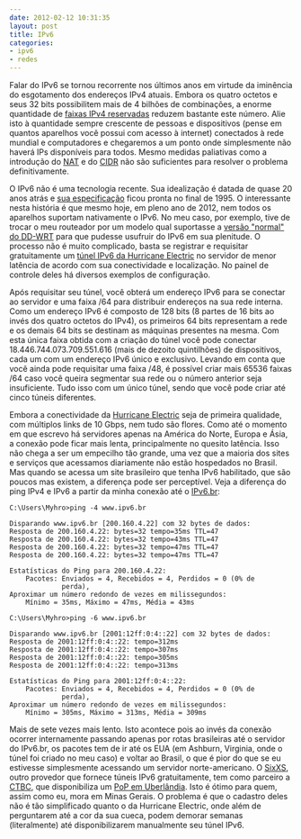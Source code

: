 ```yaml
---
date: 2012-02-12 10:31:35
layout: post
title: IPv6
categories:
- ipv6
- redes
---
```


Falar do IPv6 se tornou recorrente nos últimos anos em virtude da iminência do esgotamento dos endereços IPv4 atuais. Embora os quatro octetos e seus 32 bits possibilitem mais de 4 bilhões de combinações, a enorme quantidade de [faixas IPv4 reservadas](http://en.wikipedia.org/wiki/Reserved_IP_addresses#Reserved_IPv4_addresses) reduzem bastante este número. Alie isto à quantidade sempre crescente de pessoas e dispositivos (pense em quantos aparelhos você possui com acesso à internet) conectados à rede mundial e computadores e chegaremos a um ponto onde simplesmente não haverá IPs disponíveis para todos. Mesmo medidas paliativas como a introdução do [NAT](http://www.juliobattisti.com.br/artigos/windows/tcpip_p20.asp) e do [CIDR](http://www.hardware.com.br/livros/redes/cidr-mascaras-tamanho-variavel.html) não são suficientes para resolver o problema definitivamente.

O IPv6 não é uma tecnologia recente. Sua idealização é datada de quase 20 anos atrás e [sua especificação](http://tools.ietf.org/html/rfc1883) ficou pronta no final de 1995. O interessante nesta história é que mesmo hoje, em pleno ano de 2012, nem todos os aparelhos suportam nativamente o IPv6. No meu caso, por exemplo, tive de trocar o meu routeador por um modelo qual suportasse a [versão "normal" do DD-WRT](http://www.dd-wrt.com/wiki/index.php/What_is_DD-WRT%3F#K2.6_Build_Features) para que pudesse usufruir do IPv6 em sua plenitude. O processo não é muito complicado, basta se registrar e requisitar gratuitamente um [túnel IPv6 da Hurricane Electric](https://www.tunnelbroker.net/) no servidor de menor latência de acordo com sua conectividade e localização. No painel de controle deles há diversos exemplos de configuração.

Após requisitar seu túnel, você obterá um endereço IPv6 para se conectar ao servidor e uma faixa /64 para distribuir endereços na sua rede interna. Como um endereço IPv6 é composto de 128 bits (8 partes de 16 bits ao invés dos quatro octetos do IPv4), os primeiros 64 bits representam a rede e os demais 64 bits se destinam as máquinas presentes na mesma. Com esta única faixa obtida com a criação do túnel você pode conectar 18.446.744.073.709.551.616 (mais de dezoito quintilhões) de dispositivos, cada um com um endereço IPv6 único e exclusivo. Levando em conta que você ainda pode requisitar uma faixa /48, é possível criar mais 65536 faixas /64 caso você queira segmentar sua rede ou o número anterior seja insuficiente. Tudo isso com um único túnel, sendo que você pode criar até cinco túneis diferentes.

Embora a conectividade da [Hurricane Electric](http://he.net/) seja de primeira qualidade, com múltiplos links de 10 Gbps, nem tudo são flores. Como até o momento em que escrevo há servidores apenas na América do Norte, Europa e Ásia, a conexão pode ficar mais lenta, principalmente no quesito latência. Isso não chega a ser um empecilho tão grande, uma vez que a maioria dos sites e serviços que acessamos diariamente não estão hospedados no Brasil. Mas quando se acessa um site brasileiro que tenha IPv6 habilitado, que são poucos mas existem, a diferença pode ser perceptível. Veja a diferença do ping IPv4 e IPv6 a partir da minha conexão até o [IPv6.br](http://ipv6.br/):

    C:\Users\Myhro>ping -4 www.ipv6.br
    
    Disparando www.ipv6.br [200.160.4.22] com 32 bytes de dados:
    Resposta de 200.160.4.22: bytes=32 tempo=35ms TTL=47
    Resposta de 200.160.4.22: bytes=32 tempo=43ms TTL=47
    Resposta de 200.160.4.22: bytes=32 tempo=47ms TTL=47
    Resposta de 200.160.4.22: bytes=32 tempo=47ms TTL=47
    
    Estatísticas do Ping para 200.160.4.22:
        Pacotes: Enviados = 4, Recebidos = 4, Perdidos = 0 (0% de
                 perda),
    Aproximar um número redondo de vezes em milissegundos:
        Mínimo = 35ms, Máximo = 47ms, Média = 43ms
    
    C:\Users\Myhro>ping -6 www.ipv6.br
    
    Disparando www.ipv6.br [2001:12ff:0:4::22] com 32 bytes de dados:
    Resposta de 2001:12ff:0:4::22: tempo=312ms
    Resposta de 2001:12ff:0:4::22: tempo=307ms
    Resposta de 2001:12ff:0:4::22: tempo=305ms
    Resposta de 2001:12ff:0:4::22: tempo=313ms
    
    Estatísticas do Ping para 2001:12ff:0:4::22:
        Pacotes: Enviados = 4, Recebidos = 4, Perdidos = 0 (0% de
                 perda),
    Aproximar um número redondo de vezes em milissegundos:
        Mínimo = 305ms, Máximo = 313ms, Média = 309ms

Mais de sete vezes mais lento. Isto acontece pois ao invés da conexão ocorrer internamente passando apenas por rotas brasileiras até o servidor do IPv6.br, os pacotes tem de ir até os EUA (em Ashburn, Virginia, onde o túnel foi criado no meu caso) e voltar ao Brasil, o que é pior do que se eu estivesse simplesmente acessando um servidor norte-americano. O [SixXS](http://ipv6.sixxs.net/main/), outro provedor que fornece túneis IPv6 gratuitamente, tem como parceiro a [CTBC](http://www.ctbc.com.br/), que disponibiliza um [PoP em Uberlândia](http://ipv6.sixxs.net/pops/ctbc/). Isto é ótimo para quem, assim como eu, mora em Minas Gerais. O problema é que o cadastro deles não é tão simplificado quanto o da Hurricane Electric, onde além de perguntarem até a cor da sua cueca, podem demorar semanas (literalmente) até disponibilizarem manualmente seu túnel IPv6.
